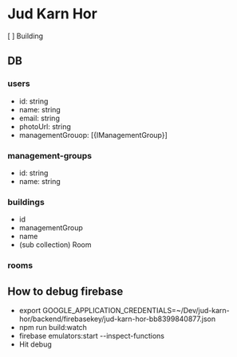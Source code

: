 # Jud Karn Hor
[ ] Building

## DB

### users
- id: string
- name: string
- email: string
- photoUrl: string
- managementGrouop: [{IManagementGroup}]

### management-groups
- id: string
- name: string

### buildings
- id
- managementGroup
- name
- (sub collection) Room

### rooms


## How to debug firebase
- export GOOGLE_APPLICATION_CREDENTIALS=~/Dev/jud-karn-hor/backend/firebasekey/jud-karn-hor-bb8399840877.json 
- npm run build:watch
- firebase emulators:start --inspect-functions
- Hit debug